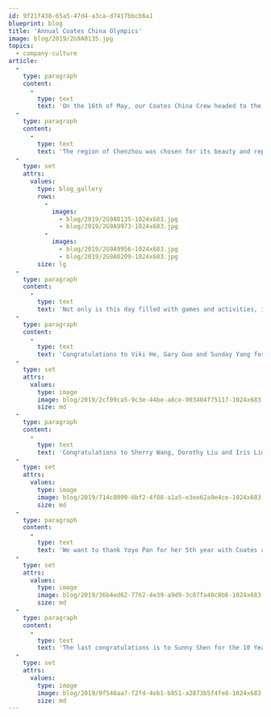 ```yaml
---
id: 9f21f438-65a5-47d4-a3ca-d7417bbcb6a1
blueprint: blog
title: 'Annual Coates China Olympics'
image: blog/2019/2G9A0135.jpg
topics:
  - company-culture
article:
  -
    type: paragraph
    content:
      -
        type: text
        text: 'On the 16th of May, our Coates China Crew headed to the city of Chenzhou for the 5th Coates China Olympic Games. Held annually, the event focuses on teambuilding activities for a day filled with fun and teamwork. The China Crew never ceases to amaze us with their unique and diverse tasks that they create for the day.'
  -
    type: paragraph
    content:
      -
        type: text
        text: 'The region of Chenzhou was chosen for its beauty and reputation for its serene atmosphere within the mountains, combined with water and fog. Check the images below to see what the Coates Crew got up to on the day!'
  -
    type: set
    attrs:
      values:
        type: blog_gallery
        rows:
          -
            images: 
              - blog/2019/2G9A0135-1024x683.jpg
              - blog/2019/2G9A9973-1024x683.jpg
          -
            images: 
              - blog/2019/2G9A9956-1024x683.jpg
              - blog/2019/2G9A0209-1024x683.jpg
        size: lg
  -
    type: paragraph
    content:
      -
        type: text
        text: 'Not only is this day filled with games and activities, it is a day for the China Coates Crew to congratulate and appreciate members who have been a part of Coates for extended periods of time.'
  -
    type: paragraph
    content:
      -
        type: text
        text: 'Congratulations to Viki He, Gary Guo and Sunday Yang for being awarded the Quarter Award of Q1 2019. They have been chosen for their continuous hard work and contributions towards their respective teams and the general business.'
  -
    type: set
    attrs:
      values:
        type: image
        image: blog/2019/2cf09ca5-9c3e-44be-a8ce-903404f75117-1024x683.jpg
        size: md
  -
    type: paragraph
    content:
      -
        type: text
        text: 'Congratulations to Sherry Wang, Dorothy Liu and Iris Liu on their 3rd year with Coates China. We thank them for all that they have done and can’t wait for what amazing achievements they will bring in the years to follow!'
  -
    type: set
    attrs:
      values:
        type: image
        image: blog/2019/714c8099-6bf2-4f88-a1a5-e3ee62a9e4ce-1024x683.jpg
        size: md
  -
    type: paragraph
    content:
      -
        type: text
        text: 'We want to thank Yoyo Pan for her 5th year with Coates as well as her significant role in the Coates China team!'
  -
    type: set
    attrs:
      values:
        type: image
        image: blog/2019/36b4ed62-7762-4e39-a9d9-3c07fa40c8b6-1024x683.jpg
        size: md
  -
    type: paragraph
    content:
      -
        type: text
        text: 'The last congratulations is to Sunny Shen for the 10 Year Service Award. As the first employee for the Coates China Office, Sunny has been able to witness the immense growth and development of the team. Throughout the 10 years, Sunny has shown unwavering commitment, loyalty and dedication towards the business. Thank you for all that you have done for us!'
  -
    type: set
    attrs:
      values:
        type: image
        image: blog/2019/9f546aa7-f2fd-4eb1-b851-a2873b5f4fe8-1024x683.jpg
        size: md
---
```

